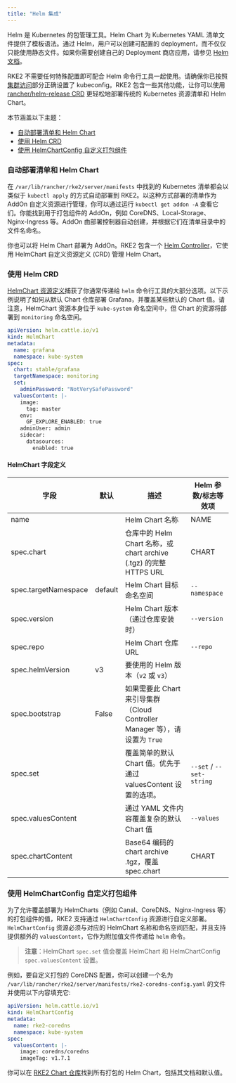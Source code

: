```yaml
---
title: "Helm 集成"
---
```


Helm 是 Kubernetes 的包管理工具。Helm Chart 为 Kubernetes YAML 清单文件提供了模板语法。通过 Helm，用户可以创建可配置的 deployment，而不仅仅只能使用静态文件。如果你需要创建自己的 Deployment 商店应用，请参见 [Helm 文档](https://helm.sh/docs/intro/quickstart/)。

RKE2 不需要任何特殊配置即可配合 Helm 命令行工具一起使用。请确保你已按照[集群访问](./cluster_access.md)部分正确设置了 kubeconfig。RKE2 包含一些其他功能，让你可以使用 [rancher/helm-release CRD](#使用-helm-crd) 更轻松地部署传统的 Kubernetes 资源清单和 Helm Chart。

本节涵盖以下主题：

- [自动部署清单和 Helm Chart](#自动部署清单和-helm-chart)
- [使用 Helm CRD](#使用-helm-crd)
- [使用 HelmChartConfig 自定义打包组件](#使用-helmchartconfig-自定义打包组件)

### 自动部署清单和 Helm Chart

在 `/var/lib/rancher/rke2/server/manifests` 中找到的 Kubernetes 清单都会以类似于 `kubectl apply` 的方式自动部署到 RKE2。以这种方式部署的清单作为 AddOn 自定义资源进行管理，你可以通过运行 `kubectl get addon -A` 查看它们。你能找到用于打包组件的 AddOn，例如 CoreDNS、Local-Storage、Nginx-Ingress 等。AddOn 由部署控制器自动创建，并根据它们在清单目录中的文件名命名。

你也可以将 Helm Chart 部署为 AddOn。RKE2 包含一个 [Helm Controller](https://github.com/k3s-io/helm-controller)，它使用 HelmChart 自定义资源定义 (CRD) 管理 Helm Chart。

### 使用 Helm CRD

[HelmChart 资源定义](https://github.com/k3s-io/helm-controller#helm-controller)捕获了你通常传递给 `helm` 命令行工具的大部分选项。以下示例说明了如何从默认 Chart 仓库部署 Grafana，并覆盖某些默认的 Chart 值。请注意，HelmChart 资源本身位于 `kube-system` 命名空间中，但 Chart 的资源将部署到 `monitoring` 命名空间。

```yaml
apiVersion: helm.cattle.io/v1
kind: HelmChart
metadata:
  name: grafana
  namespace: kube-system
spec:
  chart: stable/grafana
  targetNamespace: monitoring
  set:
    adminPassword: "NotVerySafePassword"
  valuesContent: |-
    image:
      tag: master
    env:
      GF_EXPLORE_ENABLED: true
    adminUser: admin
    sidecar:
      datasources:
        enabled: true
```

#### HelmChart 字段定义

| 字段 | 默认 | 描述 | Helm 参数/标志等效项 |
|-------|---------|-------------|-------------------------------|
| name |   | Helm Chart 名称 | NAME |
| spec.chart |   | 仓库中的 Helm Chart 名称，或 chart archive (.tgz) 的完整 HTTPS URL | CHART |
| spec.targetNamespace | default | Helm Chart 目标命名空间 | `--namespace` |
| spec.version |   | Helm Chart 版本（通过仓库安装时） | `--version` |
| spec.repo |   | Helm Chart 仓库 URL | `--repo` |
| spec.helmVersion | v3 | 要使用的 Helm 版本（`v2` 或 `v3`） |  |
| spec.bootstrap | False | 如果需要此 Chart 来引导集群（Cloud Controller Manager 等），请设置为 `True` |  |
| spec.set |   | 覆盖简单的默认 Chart 值。优先于通过 valuesContent 设置的选项。 | `--set` / `--set-string` |
| spec.valuesContent |   | 通过 YAML 文件内容覆盖复杂的默认 Chart 值 | `--values` |
| spec.chartContent |   | Base64 编码的 chart archive .tgz，覆盖 spec.chart | CHART |

### 使用 HelmChartConfig 自定义打包组件

为了允许覆盖部署为 HelmCharts（例如 Canal、CoreDNS、Nginx-Ingress 等）的打包组件的值，RKE2 支持通过 `HelmChartConfig` 资源进行自定义部署。`HelmChartConfig` 资源必须与对应的 HelmChart 名称和命名空间匹配，并且支持提供额外的 `valuesContent`，它作为附加值文件传递给 `helm` 命令。

> **注意**：HelmChart `spec.set` 值会覆盖 HelmChart 和 HelmChartConfig `spec.valuesContent` 设置。

例如，要自定义打包的 CoreDNS 配置，你可以创建一个名为 `/var/lib/rancher/rke2/server/manifests/rke2-coredns-config.yaml` 的文件并使用以下内容填充它:

```yaml
apiVersion: helm.cattle.io/v1
kind: HelmChartConfig
metadata:
  name: rke2-coredns
  namespace: kube-system
spec:
  valuesContent: |-
    image: coredns/coredns
    imageTag: v1.7.1
```

你可以在 [RKE2 Chart 仓库](https://github.com/rancher/rke2-charts/tree/main/charts)找到所有打包的 Helm Chart，包括其文档和默认值。
